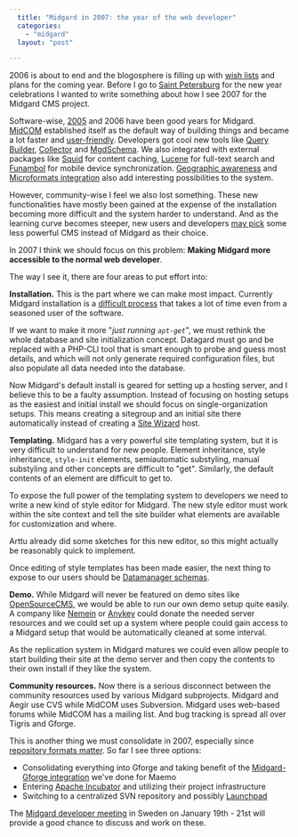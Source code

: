 ```yaml
---
  title: "Midgard in 2007: the year of the web developer"
  categories: 
    - "midgard"
  layout: "post"

---
```

2006 is about to end and the blogosphere is filling up with [wish lists][2] and plans for the coming year. Before I go to [Saint Petersburg][24] for the new year celebrations I wanted to write something about how I see 2007 for the Midgard CMS project.

Software-wise, [2005][21] and 2006 have been good years for Midgard. [MidCOM][19] established itself as the default way of building things and became a lot faster and [user-friendly][11]. Developers got cool new tools like [Query Builder][9], [Collector][13] and [MgdSchema][12]. We also integrated with external packages like [Squid][16] for content caching, [Lucene][15] for full-text search and [Funambol][18] for mobile device synchronization. [Geographic awareness][20] and [Microformats integration][22] also add interesting possibilities to the system.

However, community-wise I feel we also lost something. These new functionalities have mostly been gained at the expense of the installation becoming more difficult and the system harder to understand. And as the learning curve becomes steeper, new users and developers [may pick][23] some less powerful CMS instead of Midgard as their choice.

In 2007 I think we should focus on this problem: __Making Midgard more accessible to the normal web developer__.

The way I see it, there are four areas to put effort into:

__Installation.__ This is the part where we can make most impact. Currently Midgard installation is a [difficult process][17] that takes a lot of time even from a seasoned user of the software.

If we want to make it more "_just running `apt-get`_", we must rethink the whole database and site initialization concept. Datagard must go and be replaced with a PHP-CLI tool that is smart enough to probe and guess most details, and which will not only generate required configuration files, but also populate all data needed into the database.

Now Midgard's default install is geared for setting up a hosting server, and I believe this to be a faulty assumption. Instead of focusing on hosting setups as the easiest and initial install we should focus on single-organization setups. This means creating a sitegroup and an initial site there automatically instead of creating a [Site Wizard][10] host.

__Templating.__ Midgard has a very powerful site templating system, but it is very difficult to understand for new people. Element inheritance, style inheritance, `style-init` elements, semiautomatic substyling, manual substyling and other concepts are difficult to "get". Similarly, the default contents of an element are difficult to get to.

To expose the full power of the templating system to developers we need to write a new kind of style editor for Midgard. The new style editor must work within the site context and tell the site builder what elements are available for customization and where.

Arttu already did some sketches for this new editor, so this might actually be reasonably quick to implement.

Once editing of style templates has been made easier, the next thing to expose to our users should be [Datamanager schemas][14].

__Demo.__ While Midgard will never be featured on demo sites like [OpenSourceCMS][5], we would be able to run our own demo setup quite easily. A company like [Nemein][6] or [Anykey][7] could donate the needed server resources and we could set up a system where people could gain access to a Midgard setup that would be automatically cleaned at some interval.

As the replication system in Midgard matures we could even allow people to start building their site at the demo server and then copy the contents to their own install if they like the system.

__Community resources.__ Now there is a serious disconnect between the community resources used by various Midgard subprojects. Midgard and Aegir use CVS while MidCOM uses Subversion. Midgard uses web-based forums while MidCOM has a mailing list. And bug tracking is spread all over Tigris and Gforge.

This is another thing we must consolidate in 2007, especially since [repository formats matter][8]. So far I see three options:

* Consolidating everything into Gforge and taking benefit of the [Midgard-Gforge integration][25] we've done for Maemo
* Entering [Apache Incubator][3] and utilizing their project infrastructure
* Switching to a centralized SVN repository and possibly [Launchpad][4]

The [Midgard developer meeting][1] in Sweden on January 19th - 21st will provide a good chance to discuss and work on these.

[1]: http://www.midgard-project.org/community/events/midgard-developer-meeting.html
[2]: http://webworkerdaily.com/2006/12/27/seven-web-worker-wishes-for-2007/
[3]: http://incubator.apache.org/
[4]: https://help.launchpad.net/BugTrackingHighlights
[5]: http://www.opensourcecms.com/index.php?option=com_content&task=view&id=503&Itemid=191
[6]: http://www.nemein.com/
[7]: http://www.anykey.se/
[8]: http://keithp.com/blog/Repository_Formats_Matter.html
[9]: http://www.midgard-project.org/documentation/midgardquerybuilder/
[10]: http://www.midgard-project.org/documentation/midgard-admin-sitewizard/
[11]: http://www.midgard-project.org/documentation/content-production-with-midcom/
[12]: http://www.midgard-project.org/documentation/mgdschema/
[13]: http://www.midgard-project.org/documentation/php-midgard_collector/
[14]: http://www.midgard-project.org/documentation/creating-midcom-helper-datamanager-schemas/
[15]: http://www.midgard-project.org/documentation/midcom-services-indexer-installation/
[16]: http://www.midgard-project.org/documentation/setting-up-squid-reverse-proxy/
[17]: http://www.midgard-project.org/documentation/installation/
[18]: http://www.openpsa.org/version2/documentation/funambol-syncml-setup/
[19]: http://www.midgard-project.org/documentation/midcom/
[20]: http://www.georss.org/blog/?p=44
[21]: http://bergie.iki.fi/blog/happy-new-year--and-a-look-back-at-2005/
[22]: http://www.midgard-project.org/documentation/microformat-usage-in-midcom/
[23]: http://desdeamericaconamor.org/blog/node/309
[24]: http://en.wikipedia.org/wiki/Saint_Petersburg
[25]: https://garage.maemo.org/docman/view.php/106/45/Maemo_Midgard_Migration_Project_Feasibility_Study.pdf
